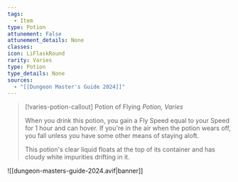 ```yaml
---
tags:
  - Item
type: Potion
attunement: False
attunement_details: None
classes:
icon: LiFlaskRound
rarity: Varies
type: Potion
type_details: None
sources: 
  - "[[Dungeon Master's Guide 2024]]"
---
```

>[!varies-potion-callout] Potion of Flying
>_Potion, Varies_
>
>When you drink this potion, you gain a Fly Speed equal to your Speed for 1 hour and can hover. If you're in the air when the potion wears off, you fall unless you have some other means of staying aloft.
>
>This potion's clear liquid floats at the top of its container and has cloudy white impurities drifting in it.
>


![[dungeon-masters-guide-2024.avif|banner]]
